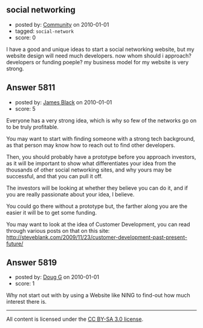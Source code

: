 ## social networking

- posted by: [Community](https://stackexchange.com/users/-1/-1-community) on 2010-01-01
- tagged: `social-network`
- score: 0

I have a good and unique ideas to start a social networking website, but my website design will need much developers. now whom should i approach? developers or funding poeple? my business model for my website is very strong.


## Answer 5811

- posted by: [James Black](https://stackexchange.com/users/-1/1074-james-black) on 2010-01-01
- score: 5

<p>Everyone has a very strong idea, which is why so few of the networks go on to be truly profitable.</p>

<p>You may want to start with finding someone with a strong tech background, as that person may know how to reach out to find other developers.</p>

<p>Then, you should probably have a prototype before you approach investors, as it will be important to show what differentiates your idea from the thousands of other social networking sites, and why yours may be successful, and that you can pull it off.</p>

<p>The investors will be looking at whether they believe you can do it, and if you are really passionate about your idea, I believe.</p>

<p>You could go there without a prototype but, the farther along you are the easier it will be to get some funding.</p>

<p>You may want to look at the idea of Customer Development, you can read through various posts on that on this site:
<a href="http://steveblank.com/2009/11/23/customer-development-past-present-future/" rel="nofollow">http://steveblank.com/2009/11/23/customer-development-past-present-future/</a></p>



## Answer 5819

- posted by: [Doug G](https://stackexchange.com/users/-1/2107-doug-g) on 2010-01-01
- score: 1

Why not start out with by using a Website like NING to find-out how much interest there is.



---

All content is licensed under the [CC BY-SA 3.0 license](https://creativecommons.org/licenses/by-sa/3.0/).
